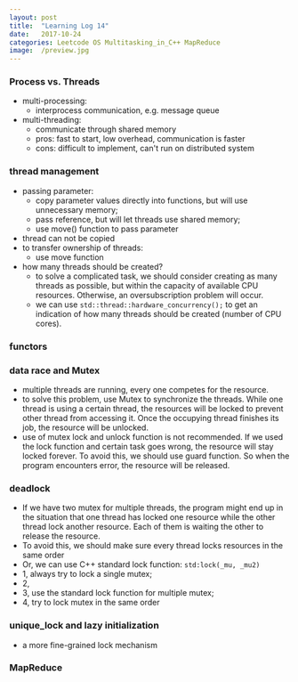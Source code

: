 ```yaml
---
layout: post
title:  "Learning Log 14"
date:   2017-10-24
categories: Leetcode OS Multitasking_in_C++ MapReduce
image:  /preview.jpg
---
```


### Process vs. Threads

- multi-processing: 
  - interprocess communication, e.g. message queue
- multi-threading:
  - communicate through shared memory
  - pros: fast to start, low overhead, communication is faster
  - cons: difficult to implement, can't run on distributed system

### thread management
- passing parameter: 
  - copy parameter values directly into functions, but will use unnecessary memory;
  - pass reference, but will let threads use shared memory;
  - use move() function to pass parameter
- thread can not be copied
- to transfer ownership of threads:
  - use move function
- how many threads should be created?
  - to solve a complicated task, we should consider creating as many threads as possible, but within the capacity of available CPU resources. Otherwise, an oversubscription problem will occur.
  - we can use ```std::thread::hardware_concurrency();``` to get an indication of how many threads should be created (number of CPU cores).

### functors

### data race and Mutex
- multiple threads are running, every one competes for the resource. 
- to solve this problem, use Mutex to synchronize the threads. While one thread is using a certain thread, the resources will be locked to prevent other thread from accessing it. Once the occupying thread finishes its job, the resource will be unlocked.
- use of mutex lock and unlock function is not recommended. If we used the lock function and certain task goes wrong, the resource will stay locked forever. To avoid this, we should use guard function. So when the program encounters error, the resource will be released.

### deadlock
- If we have two mutex for multiple threads, the program might end up in the situation that one thread has locked one resource while the other thread lock another resource. Each of them is waiting the other to release the resource.
- To avoid this, we should make sure every thread locks resources in the same order
- Or, we can use C++ standard lock function: ```std:lock(_mu, _mu2)```
- 1, always try to lock a single mutex;
- 2, 
- 3, use the standard lock function for multiple mutex;
- 4, try to lock mutex in the same order

### unique_lock and lazy initialization
- a more fine-grained lock mechanism



### MapReduce








